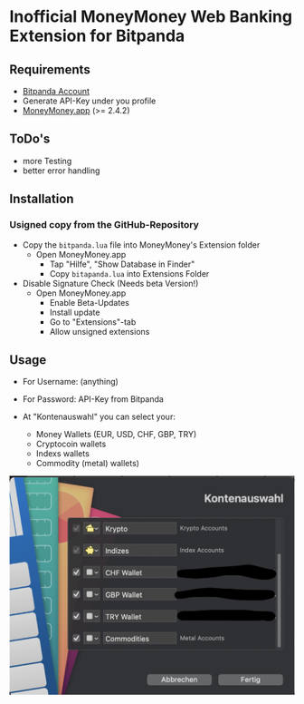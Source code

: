 # Inofficial MoneyMoney Web Banking Extension for Bitpanda

Requirements
----------------

* [Bitpanda Account](https://www.bitpanda.com)
* Generate API-Key under you profile
* [MoneyMoney.app](https://moneymoney-app.com) (>= 2.4.2) 

ToDo's
------

* more Testing
* better error handling

Installation
------------

### Usigned copy from the GitHub-Repository

* Copy the `bitpanda.lua` file into MoneyMoney's Extension folder
  * Open MoneyMoney.app
	* Tap "Hilfe", "Show Database in Finder"
	* Copy `bitapanda.lua` into Extensions Folder
* Disable Signature Check (Needs beta Version!)
  * Open MoneyMoney.app
	* Enable Beta-Updates
	* Install update
	* Go to "Extensions"-tab
	* Allow unsigned extensions

Usage
-----

* For Username: (anything)
* For Password: API-Key from Bitpanda

* At "Kontenauswahl" you can select your:
    * Money Wallets (EUR, USD, CHF, GBP, TRY)
    * Cryptocoin wallets
    * Indexs wallets
    * Commodity (metal) wallets)

![MoneyMoney screenshot with Bitpanda account selection](screens/Kontoauswahl.png)
